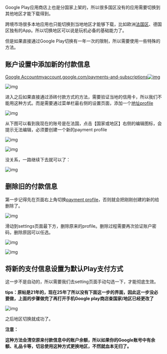 Google Play应用商店上也是分国家上架的，所以很多国区没有的应用需要切换到其他地区才能下载得到。

跨境市场很多本地应用也只能切换到当地地区才能够下载，比如欧洲[法国区](https://zhida.zhihu.com/search?content_id=178582787&content_type=Article&match_order=1&q=法国区&zhida_source=entity)、德国区独有的App。所以切换地区可以说是玩机必备的基础能力了。

但是如果直接通过Google Play切换有一年一次的限制，所以需要使用一些特殊的方法。

## 账户设置中添加新的付款信息

[Google Accountmyaccount.google.com/payments-and-subscriptions![img](https://picx.zhimg.com/v2-f5371d487f43638559295cf1891c7c4f_180x120.jpg)](https://link.zhihu.com/?target=https%3A//myaccount.google.com/payments-and-subscriptions)

![img](https://pica.zhimg.com/v2-340267400d06d4578975506a6b7b3dee_1440w.jpg)



进入之后如果直接通过添砖付款方式的方法，需要验证当地的信用卡，所以我们不能用这种方式。而是需要通过菜单栏最右侧的设置页面，添加一个[地址profile](https://zhida.zhihu.com/search?content_id=178582787&content_type=Article&match_order=1&q=地址profile&zhida_source=entity)

![img](https://pic1.zhimg.com/v2-212169358192806684f326da029f6d8c_1440w.jpg)





从下图可以看到我现在的账号是在法国，点击【国家或地区】右侧的编辑图标，会提示无法编辑，必须要创建一个新的payment profile

![img](https://pica.zhimg.com/v2-2d9d4f9384048d7cb1f8943a592d1b60_1440w.jpg)

![img](https://pic2.zhimg.com/v2-6afc667895f2d43e725d01b17be31d35_1440w.jpg)



没关系，一路继续下去就可以了：

![img](https://pic2.zhimg.com/v2-14d5d6b935da638bd0cf79212826c1b7_1440w.jpg)



## 删除旧的付款信息

第一步记得先在页面右上角切换[payment profile](https://zhida.zhihu.com/search?content_id=178582787&content_type=Article&match_order=2&q=payment+profile&zhida_source=entity)，否则就会把刚刚创建的新的给删除了。

![img](https://pic4.zhimg.com/v2-1309f0847579b1ea202d87e3369c8c1f_1440w.jpg)

滑动到settings页面最下方，删除原来的profile。删除过程需要再次验证账户密码，删除原因可以任选。



![img](https://pic1.zhimg.com/v2-a434b1da14a0ac1aebbc9e6dbfbe5608_1440w.jpg)

![img](https://pic1.zhimg.com/v2-f200ae3134bb88baf7d65fbc397bf33a_1440w.jpg)

## 将新的支付信息设置为默认Play支付方式

这一步不是自动的，所以需要我们去setting页面手动勾选一下，才能彻底生效。

**tips：原帖是21年的，现在25年了所以没有下面这一步的界面，因此这一步没必要做，上面的步骤做完了再打开手机Google play商店查国家/地区已经更改了**

![img](https://pic4.zhimg.com/v2-c22e650b71e9c134008e8494e7aa2abf_1440w.jpg)





之后地区切换就成功了。



**注意：**

**这种方法会清空原来付款信息中的账户余额，所以如果你的Google账号中有余额、礼品卡等，切忌使用这种方式更换地区，不然就血本无归了。**